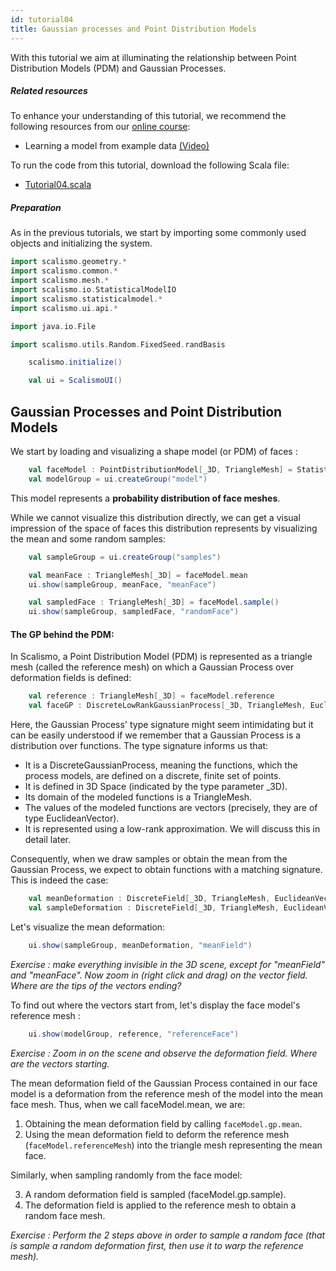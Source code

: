 ```yaml
---
id: tutorial04
title: Gaussian processes and Point Distribution Models
---
```


With this tutorial we aim at illuminating the relationship between Point Distribution Models (PDM) and Gaussian Processes.


##### Related resources

To enhance your understanding of this tutorial, we recommend the following resources from our [online course](https://shapemodelling.cs.unibas.ch/ssm-course/):

- Learning a model from example data [(Video)](https://www.futurelearn.com/courses/statistical-shape-modelling/3/steps/250329)

To run the code from this tutorial, download the following Scala file:
- [Tutorial04.scala](./Tutorial04.scala)

##### Preparation


As in the previous tutorials, we start by importing some commonly used objects and initializing the system.

```scala
import scalismo.geometry.*
import scalismo.common.*
import scalismo.mesh.*
import scalismo.io.StatisticalModelIO
import scalismo.statisticalmodel.*
import scalismo.ui.api.*

import java.io.File

import scalismo.utils.Random.FixedSeed.randBasis
```


```scala
    scalismo.initialize()

    val ui = ScalismoUI()
```



## Gaussian Processes and Point Distribution Models

We start by loading and visualizing a shape model (or PDM) of faces :

```scala
    val faceModel : PointDistributionModel[_3D, TriangleMesh] = StatisticalModelIO.readStatisticalTriangleMeshModel3D(new java.io.File("datasets/bfm.h5")).get
    val modelGroup = ui.createGroup("model")
```

This model represents a **probability distribution of face meshes**.

While we cannot visualize this distribution directly, we can get a visual impression of the space of faces this distribution represents
by visualizing the mean and some random samples:

```scala
    val sampleGroup = ui.createGroup("samples")

    val meanFace : TriangleMesh[_3D] = faceModel.mean
    ui.show(sampleGroup, meanFace, "meanFace")

    val sampledFace : TriangleMesh[_3D] = faceModel.sample()
    ui.show(sampleGroup, sampledFace, "randomFace")
```


#### The GP behind the PDM:

In Scalismo, a Point Distribution Model (PDM) is represented as a triangle mesh (called the reference mesh) 
on which a Gaussian Process over deformation fields is defined:

```scala
    val reference : TriangleMesh[_3D] = faceModel.reference
    val faceGP : DiscreteLowRankGaussianProcess[_3D, TriangleMesh, EuclideanVector[_3D]] = faceModel.gp
```

Here, the Gaussian Process' type signature might seem intimidating but it can be easily understood if we remember that a Gaussian Process is a distribution over functions. 
The type signature informs us that:

* It is a DiscreteGaussianProcess, meaning the functions, which the process models, are defined on a discrete, finite set of points.
* It is defined in 3D Space (indicated by the type parameter _3D).
* Its domain of the modeled functions is a TriangleMesh.
* The values of the modeled functions are vectors (precisely, they are of type EuclideanVector).
* It is represented using a low-rank approximation. We will discuss this in detail later.

Consequently, when we draw samples or obtain the mean from the Gaussian Process, we expect to obtain functions with a matching signature. This is indeed the case:

```scala
    val meanDeformation : DiscreteField[_3D, TriangleMesh, EuclideanVector[_3D]] = faceGP.mean
    val sampleDeformation : DiscreteField[_3D, TriangleMesh, EuclideanVector[_3D]] = faceGP.sample()
```

Let's visualize the mean deformation:
```scala
    ui.show(sampleGroup, meanDeformation, "meanField")
```

*Exercise : make everything invisible in the 3D scene, except for "meanField" and "meanFace". Now zoom in (right click and drag) on the vector field. Where are the tips of the vectors ending?*

To find out where the vectors start from, let's display the face model's reference mesh :

```scala
    ui.show(modelGroup, reference, "referenceFace")
```

*Exercise : Zoom in on the scene and observe the deformation field. Where are the vectors starting.*

The mean deformation field of the Gaussian Process contained in our face model is a deformation from the reference mesh of the model into the mean face mesh. 
Thus, when we call faceModel.mean, we are:

1. Obtaining the mean deformation field by calling `faceModel.gp.mean`.
2. Using the mean deformation field to deform the reference mesh (`faceModel.referenceMesh`) into the triangle mesh representing the mean face.

Similarly, when sampling randomly from the face model:

3. A random deformation field is sampled (faceModel.gp.sample).
4. The deformation field is applied to the reference mesh to obtain a random face mesh.

*Exercise : Perform the 2 steps above in order to sample a random face (that is sample a random deformation first, then use it to warp the reference mesh).*
